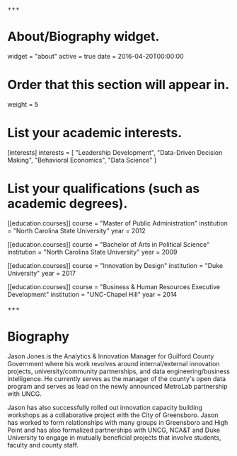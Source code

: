 +++
# About/Biography widget.
widget = "about"
active = true
date = 2016-04-20T00:00:00

# Order that this section will appear in.
weight = 5

# List your academic interests.
[interests]
  interests = [
    "Leadership Development",
    "Data-Driven Decision Making",
    "Behavioral Economics",
    "Data Science"
  ]

# List your qualifications (such as academic degrees).
[[education.courses]]
  course = "Master of Public Administration"
  institution = "North Carolina State University"
  year = 2012

[[education.courses]]
  course = "Bachelor of Arts in Political Science"
  institution = "North Carolina State University"
  year = 2009

[[education.courses]]
  course = "Innovation by Design"
  institution = "Duke University"
  year = 2017

[[education.courses]]
  course = "Business & Human Resources Executive Development"
  institution = "UNC-Chapel Hill"
  year = 2014
 
+++

# Biography

Jason Jones is the Analytics & Innovation Manager for Guilford County Government where his work revolves around internal/external innovation projects, university/community partnerships, and data engineering/business intelligence. He currently serves as the manager of the county's open data program and serves as lead on the newly announced MetroLab partnership with UNCG.

Jason has also successfully rolled out innovation capacity building workshops as a collaborative project with the City of Greensboro. Jason has worked to form relationships with many groups in Greensboro and High Point and has also formalized partnerships with UNCG, NCA&T and Duke University to engage in mutually beneficial projects that involve students, faculty and county staff.
